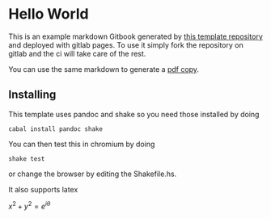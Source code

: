 # Hello World

This is an example markdown Gitbook generated by [this template repository](https://gitlab.com/locallycompact/GitbookTemplate) and deployed with gitlab pages. To use it simply fork the repository on gitlab and the ci will take care of the rest.

You can use the same markdown to generate a [pdf copy](book.pdf).

## Installing

This template uses pandoc and shake so you need those installed by doing

    cabal install pandoc shake

You can then test this in chromium by doing

    shake test

or change the browser by editing the Shakefile.hs.

It also supports latex

$x^2 + y^2 = e^{i\theta}$
